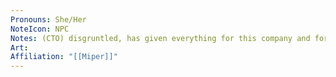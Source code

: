 ```yaml
---
Pronouns: She/Her
NoteIcon: NPC
Notes: (CTO) disgruntled, has given everything for this company and for what
Art: 
Affiliation: "[[Miper]]"
---
```

